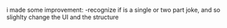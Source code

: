 i made some improvement:
-recognize if is a single or two part joke, and so slighlty change the UI and the structure 